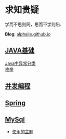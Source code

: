 # 求知贵疑

学而不思则罔，思而不学则殆.

**Blog**: [alphajie.github.io](https://alphajie.github.io/)


## [JAVA基础](https://alphajie.github.io/basic-of-java.html)
[Java中异常分类](https://alphajie.github.io/java/%E5%BC%82%E5%B8%B8/2020/08/26/Exception-in-java.html)  
[枚举](https://alphajie.github.io/java/enum/2020/08/26/enum.html)

## [并发编程](https://alphajie.github.io/JAVA/basicOfJava.html)

## [Spring](https://alphajie.github.io/JAVA/basicOfJava.html)

## [MySql](https://alphajie.github.io/JAVA/basicOfJava.html)

- [使用的主题](https://github.com/samarsault/plainwhite-jekyll)
